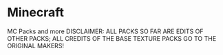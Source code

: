 # Minecraft
MC Packs and more
DISCLAIMER:
ALL PACKS SO FAR ARE EDITS OF OTHER PACKS; ALL CREDITS OF THE BASE TEXTURE PACKS GO TO THE ORIGINAL MAKERS!
